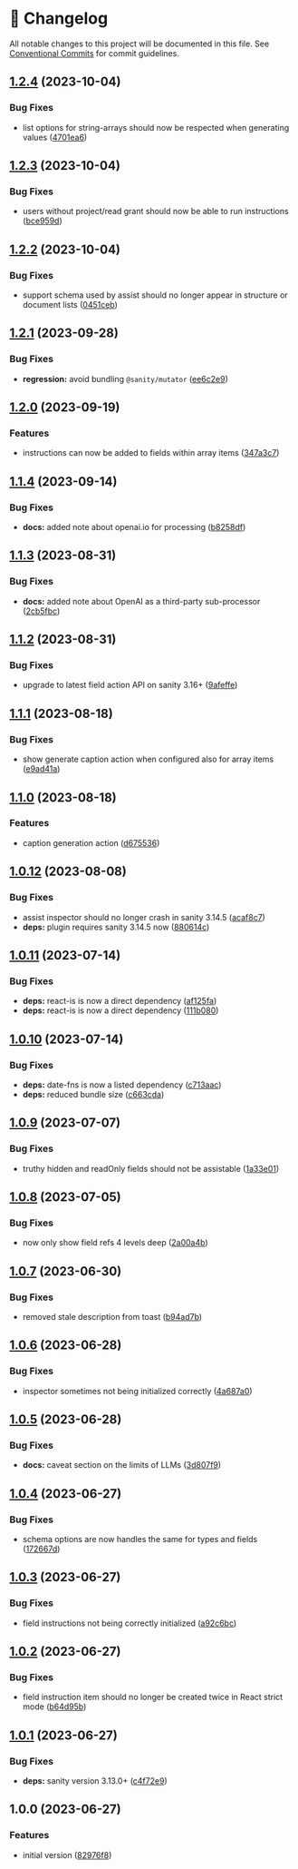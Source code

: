 <!-- markdownlint-disable --><!-- textlint-disable -->

# 📓 Changelog

All notable changes to this project will be documented in this file. See
[Conventional Commits](https://conventionalcommits.org) for commit guidelines.

## [1.2.4](https://github.com/sanity-io/assist/compare/v1.2.3...v1.2.4) (2023-10-04)

### Bug Fixes

- list options for string-arrays should now be respected when generating values ([4701ea6](https://github.com/sanity-io/assist/commit/4701ea625b5f216f2c37d7c453b79ebde1eac63c))

## [1.2.3](https://github.com/sanity-io/assist/compare/v1.2.2...v1.2.3) (2023-10-04)

### Bug Fixes

- users without project/read grant should now be able to run instructions ([bce959d](https://github.com/sanity-io/assist/commit/bce959d415841c7423ff134ecef5e8a83675421a))

## [1.2.2](https://github.com/sanity-io/assist/compare/v1.2.1...v1.2.2) (2023-10-04)

### Bug Fixes

- support schema used by assist should no longer appear in structure or document lists ([0451ceb](https://github.com/sanity-io/assist/commit/0451ceb646a8283a495d26b9cfcda3f6130dc7ca))

## [1.2.1](https://github.com/sanity-io/assist/compare/v1.2.0...v1.2.1) (2023-09-28)

### Bug Fixes

- **regression:** avoid bundling `@sanity/mutator` ([ee6c2e9](https://github.com/sanity-io/assist/commit/ee6c2e98145570609f50b2d8a80b2624075a6248))

## [1.2.0](https://github.com/sanity-io/assist/compare/v1.1.4...v1.2.0) (2023-09-19)

### Features

- instructions can now be added to fields within array items ([347a3c7](https://github.com/sanity-io/assist/commit/347a3c78e69c86aaea213d8bfd22e17029308109))

## [1.1.4](https://github.com/sanity-io/assist/compare/v1.1.3...v1.1.4) (2023-09-14)

### Bug Fixes

- **docs:** added note about openai.io for processing ([b8258df](https://github.com/sanity-io/assist/commit/b8258df2df02dc023bded238efc5bb54995a564b))

## [1.1.3](https://github.com/sanity-io/assist/compare/v1.1.2...v1.1.3) (2023-08-31)

### Bug Fixes

- **docs:** added note about OpenAI as a third-party sub-processor ([2cb5fbc](https://github.com/sanity-io/assist/commit/2cb5fbcdc8f6d9494058b0147e5ebc106abee5c9))

## [1.1.2](https://github.com/sanity-io/assist/compare/v1.1.1...v1.1.2) (2023-08-31)

### Bug Fixes

- upgrade to latest field action API on sanity 3.16+ ([9afeffe](https://github.com/sanity-io/assist/commit/9afeffe384bfff2242e5ea9a83d02992ed5851ab))

## [1.1.1](https://github.com/sanity-io/assist/compare/v1.1.0...v1.1.1) (2023-08-18)

### Bug Fixes

- show generate caption action when configured also for array items ([e9ad41a](https://github.com/sanity-io/assist/commit/e9ad41a55bb107fc7905937575d64f6d259c217c))

## [1.1.0](https://github.com/sanity-io/assist/compare/v1.0.12...v1.1.0) (2023-08-18)

### Features

- caption generation action ([d675536](https://github.com/sanity-io/assist/commit/d67553611c148233c325018e4c75df5c120e6d1a))

## [1.0.12](https://github.com/sanity-io/assist/compare/v1.0.11...v1.0.12) (2023-08-08)

### Bug Fixes

- assist inspector should no longer crash in sanity 3.14.5 ([acaf8c7](https://github.com/sanity-io/assist/commit/acaf8c75dd90ccbbd9a86beffc580295b07f79a8))
- **deps:** plugin requires sanity 3.14.5 now ([880614c](https://github.com/sanity-io/assist/commit/880614c4b84c6082f06122f8baadda314ef9f442))

## [1.0.11](https://github.com/sanity-io/assist/compare/v1.0.10...v1.0.11) (2023-07-14)

### Bug Fixes

- **deps:** react-is is now a direct dependency ([af125fa](https://github.com/sanity-io/assist/commit/af125fa91796422510fefb1a9751a7cb3769f2ff))
- **deps:** react-is is now a direct dependency ([111b080](https://github.com/sanity-io/assist/commit/111b080d57b410da550d57ed0b29394d2eda4e81))

## [1.0.10](https://github.com/sanity-io/assist/compare/v1.0.9...v1.0.10) (2023-07-14)

### Bug Fixes

- **deps:** date-fns is now a listed dependency ([c713aac](https://github.com/sanity-io/assist/commit/c713aacb6a75aad03e5368e824784820ef3989b3))
- **deps:** reduced bundle size ([c663cda](https://github.com/sanity-io/assist/commit/c663cda230e0c18b4b388bac9a4f8422bb292d6f))

## [1.0.9](https://github.com/sanity-io/assist/compare/v1.0.8...v1.0.9) (2023-07-07)

### Bug Fixes

- truthy hidden and readOnly fields should not be assistable ([1a33e01](https://github.com/sanity-io/assist/commit/1a33e01b604f997f24eeb11fc1984ed13da05c4e))

## [1.0.8](https://github.com/sanity-io/assist/compare/v1.0.7...v1.0.8) (2023-07-05)

### Bug Fixes

- now only show field refs 4 levels deep ([2a00a4b](https://github.com/sanity-io/assist/commit/2a00a4b66703b51ab18d8045ed07d62e44723c4f))

## [1.0.7](https://github.com/sanity-io/assist/compare/v1.0.6...v1.0.7) (2023-06-30)

### Bug Fixes

- removed stale description from toast ([b94ad7b](https://github.com/sanity-io/assist/commit/b94ad7b9576372187dc9c9fb34d67a1574f0a07e))

## [1.0.6](https://github.com/sanity-io/assist/compare/v1.0.5...v1.0.6) (2023-06-28)

### Bug Fixes

- inspector sometimes not being initialized correctly ([4a687a0](https://github.com/sanity-io/assist/commit/4a687a00f733d292740b2f98019480a658007563))

## [1.0.5](https://github.com/sanity-io/assist/compare/v1.0.4...v1.0.5) (2023-06-28)

### Bug Fixes

- **docs:** caveat section on the limits of LLMs ([3d807f9](https://github.com/sanity-io/assist/commit/3d807f9d06373dd4c6da1bee15842eb6851a4ef0))

## [1.0.4](https://github.com/sanity-io/assist/compare/v1.0.3...v1.0.4) (2023-06-27)

### Bug Fixes

- schema options are now handles the same for types and fields ([172667d](https://github.com/sanity-io/assist/commit/172667d5dc74bc4d3a2ac27005d61cbeaff8f73a))

## [1.0.3](https://github.com/sanity-io/assist/compare/v1.0.2...v1.0.3) (2023-06-27)

### Bug Fixes

- field instructions not being correctly initialized ([a92c6bc](https://github.com/sanity-io/assist/commit/a92c6bcc417ac4e15e6d8b63b83bac47c4718603))

## [1.0.2](https://github.com/sanity-io/assist/compare/v1.0.1...v1.0.2) (2023-06-27)

### Bug Fixes

- field instruction item should no longer be created twice in React strict mode ([b64d95b](https://github.com/sanity-io/assist/commit/b64d95bb1de406def510306f586f2da7aeced70e))

## [1.0.1](https://github.com/sanity-io/assist/compare/v1.0.0...v1.0.1) (2023-06-27)

### Bug Fixes

- **deps:** sanity version 3.13.0+ ([c4f72e9](https://github.com/sanity-io/assist/commit/c4f72e98a8fabbd8a67869fd82e9eafc22eebf71))

## 1.0.0 (2023-06-27)

### Features

- initial version ([82976f8](https://github.com/sanity-io/assist/commit/82976f8ee664cd205ae29aa765e231a7b857be41))
